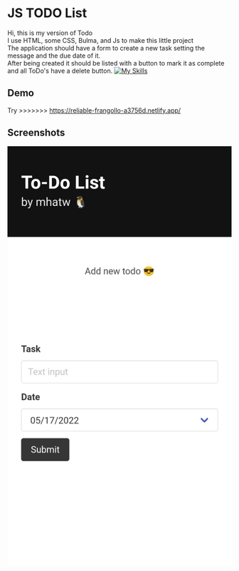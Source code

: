 
# JS TODO List

Hi, this is my version of Todo  
I use HTML, some CSS, Bulma, and Js to make this little project  
The application should have a form to create a new task setting the message and the due date of it.  
After being created it should be listed with a button to mark it as complete and all ToDo's have a delete button.
[![My Skills](https://skills.thijs.gg/icons?i=html,css,js)](https://skills.thijs.gg)


## Demo

Try >>>>>>> https://reliable-frangollo-a3756d.netlify.app/


## Screenshots

![App Screenshot](./todo.jpg)
